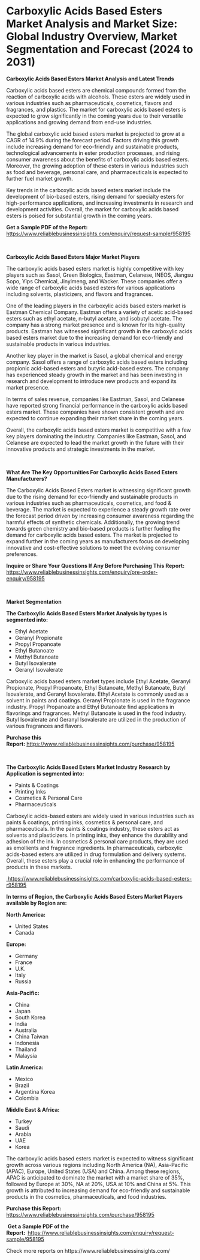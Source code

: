 <p><h1>Carboxylic Acids Based Esters Market Analysis and Market Size: Global Industry Overview, Market Segmentation and Forecast (2024 to 2031)</h1></p><p><strong>Carboxylic Acids Based Esters Market Analysis and Latest Trends</strong></p>
<p><p>Carboxylic acids based esters are chemical compounds formed from the reaction of carboxylic acids with alcohols. These esters are widely used in various industries such as pharmaceuticals, cosmetics, flavors and fragrances, and plastics. The market for carboxylic acids based esters is expected to grow significantly in the coming years due to their versatile applications and growing demand from end-use industries.</p><p>The global carboxylic acid based esters market is projected to grow at a CAGR of 14.9% during the forecast period. Factors driving this growth include increasing demand for eco-friendly and sustainable products, technological advancements in ester production processes, and rising consumer awareness about the benefits of carboxylic acids based esters. Moreover, the growing adoption of these esters in various industries such as food and beverage, personal care, and pharmaceuticals is expected to further fuel market growth.</p><p>Key trends in the carboxylic acids based esters market include the development of bio-based esters, rising demand for specialty esters for high-performance applications, and increasing investments in research and development activities. Overall, the market for carboxylic acids based esters is poised for substantial growth in the coming years.</p></p>
<p><strong>Get a Sample PDF of the Report:&nbsp;</strong> <a href="https://www.reliablebusinessinsights.com/enquiry/request-sample/958195">https://www.reliablebusinessinsights.com/enquiry/request-sample/958195</a></p>
<p>&nbsp;</p>
<p><strong>Carboxylic Acids Based Esters Major Market Players</strong></p>
<p><p>The carboxylic acids based esters market is highly competitive with key players such as Sasol, Green Biologics, Eastman, Celanese, INEOS, Jiangsu Sopo, Yips Chemical, Jinyimeng, and Wacker. These companies offer a wide range of carboxylic acids based esters for various applications including solvents, plasticizers, and flavors and fragrances.</p><p>One of the leading players in the carboxylic acids based esters market is Eastman Chemical Company. Eastman offers a variety of acetic acid-based esters such as ethyl acetate, n-butyl acetate, and isobutyl acetate. The company has a strong market presence and is known for its high-quality products. Eastman has witnessed significant growth in the carboxylic acids based esters market due to the increasing demand for eco-friendly and sustainable products in various industries.</p><p>Another key player in the market is Sasol, a global chemical and energy company. Sasol offers a range of carboxylic acids based esters including propionic acid-based esters and butyric acid-based esters. The company has experienced steady growth in the market and has been investing in research and development to introduce new products and expand its market presence.</p><p>In terms of sales revenue, companies like Eastman, Sasol, and Celanese have reported strong financial performance in the carboxylic acids based esters market. These companies have shown consistent growth and are expected to continue expanding their market share in the coming years.</p><p>Overall, the carboxylic acids based esters market is competitive with a few key players dominating the industry. Companies like Eastman, Sasol, and Celanese are expected to lead the market growth in the future with their innovative products and strategic investments in the market.</p></p>
<p>&nbsp;</p>
<p><strong>What Are The Key Opportunities For Carboxylic Acids Based Esters Manufacturers?</strong></p>
<p><p>The Carboxylic Acids Based Esters market is witnessing significant growth due to the rising demand for eco-friendly and sustainable products in various industries such as pharmaceuticals, cosmetics, and food & beverage. The market is expected to experience a steady growth rate over the forecast period driven by increasing consumer awareness regarding the harmful effects of synthetic chemicals. Additionally, the growing trend towards green chemistry and bio-based products is further fueling the demand for carboxylic acids based esters. The market is projected to expand further in the coming years as manufacturers focus on developing innovative and cost-effective solutions to meet the evolving consumer preferences.</p></p>
<p><strong>Inquire or Share Your Questions If Any Before Purchasing This Report:</strong> <a href="https://www.reliablebusinessinsights.com/enquiry/pre-order-enquiry/958195">https://www.reliablebusinessinsights.com/enquiry/pre-order-enquiry/958195</a></p>
<p>&nbsp;</p>
<p><strong>Market Segmentation</strong></p>
<p><strong>The Carboxylic Acids Based Esters Market Analysis by types is segmented into:</strong></p>
<p><ul><li>Ethyl Acetate</li><li>Geranyl Propionate</li><li>Propyl Propanoate</li><li>Ethyl Butanoate</li><li>Methyl Butanoate</li><li>Butyl Isovalerate</li><li>Geranyl Isovalerate</li></ul></p>
<p><p>Carboxylic acids based esters market types include Ethyl Acetate, Geranyl Propionate, Propyl Propanoate, Ethyl Butanoate, Methyl Butanoate, Butyl Isovalerate, and Geranyl Isovalerate. Ethyl Acetate is commonly used as a solvent in paints and coatings. Geranyl Propionate is used in the fragrance industry. Propyl Propanoate and Ethyl Butanoate find applications in flavorings and fragrances. Methyl Butanoate is used in the food industry. Butyl Isovalerate and Geranyl Isovalerate are utilized in the production of various fragrances and flavors.</p></p>
<p><strong>Purchase this Report:&nbsp;</strong><a href="https://www.reliablebusinessinsights.com/purchase/958195">https://www.reliablebusinessinsights.com/purchase/958195</a></p>
<p>&nbsp;</p>
<p><strong>The Carboxylic Acids Based Esters Market Industry Research by Application is segmented into:</strong></p>
<p><ul><li>Paints & Coatings</li><li>Printing Inks</li><li>Cosmetics & Personal Care</li><li>Pharmaceuticals</li></ul></p>
<p><p>Carboxylic acids-based esters are widely used in various industries such as paints & coatings, printing inks, cosmetics & personal care, and pharmaceuticals. In the paints & coatings industry, these esters act as solvents and plasticizers. In printing inks, they enhance the durability and adhesion of the ink. In cosmetics & personal care products, they are used as emollients and fragrance ingredients. In pharmaceuticals, carboxylic acids-based esters are utilized in drug formulation and delivery systems. Overall, these esters play a crucial role in enhancing the performance of products in these markets.</p></p>
<p><a href="https://www.reliablebusinessinsights.com/carboxylic-acids-based-esters-r958195">&nbsp;https://www.reliablebusinessinsights.com/carboxylic-acids-based-esters-r958195</a></p>
<p><strong>In terms of Region, the Carboxylic Acids Based Esters Market Players available by Region are:</strong></p>
<p>
    <p> <strong> North America: </strong>
        <ul>
            <li>United States</li>
            <li>Canada</li>
        </ul>
        </p> 
    <p> <strong> Europe: </strong>
        <ul>
            <li>Germany</li>
            <li>France</li>
            <li>U.K.</li>
            <li>Italy</li>
            <li>Russia</li>
        </ul>
        </p> 
    <p> <strong> Asia-Pacific: </strong>
        <ul>
            <li>China</li>
            <li>Japan</li>
            <li>South Korea</li>
            <li>India</li>
            <li>Australia</li>
            <li>China Taiwan</li>
            <li>Indonesia</li>
            <li>Thailand</li>
            <li>Malaysia</li>
        </ul>
        </p> 
    <p> <strong> Latin America: </strong>
        <ul>
            <li>Mexico</li>
            <li>Brazil</li>
            <li>Argentina Korea</li>
            <li>Colombia</li>
        </ul>
        </p> 
    <p> <strong> Middle East & Africa: </strong>
        <ul>
            <li>Turkey</li>
            <li>Saudi</li>
            <li>Arabia</li>
            <li>UAE</li>
            <li>Korea</li>
        </ul>
    </p>
    </p>
<p><p>The carboxylic acids based esters market is expected to witness significant growth across various regions including North America (NA), Asia-Pacific (APAC), Europe, United States (USA) and China. Among these regions, APAC is anticipated to dominate the market with a market share of 35%, followed by Europe at 30%, NA at 20%, USA at 10% and China at 5%. This growth is attributed to increasing demand for eco-friendly and sustainable products in the cosmetics, pharmaceuticals, and food industries.</p></p>
<p><strong>Purchase this Report: </strong><a href="https://www.reliablebusinessinsights.com/purchase/958195">https://www.reliablebusinessinsights.com/purchase/958195</a></p>
<p>&nbsp;<strong>Get a Sample PDF of the Report:&nbsp;&nbsp;</strong><a href="https://www.reliablebusinessinsights.com/enquiry/request-sample/958195">https://www.reliablebusinessinsights.com/enquiry/request-sample/958195</a></p>
<p><strong></strong></p>
<p>Check more reports on https://www.reliablebusinessinsights.com/</p>